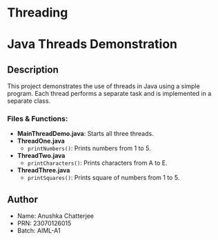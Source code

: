 # Threading
# Java Threads Demonstration

## Description
This project demonstrates the use of threads in Java using a simple program. Each thread performs a separate task and is implemented in a separate class.

### Files & Functions:
- **MainThreadDemo.java**: Starts all three threads.
- **ThreadOne.java**
  - `printNumbers()`: Prints numbers from 1 to 5.
- **ThreadTwo.java**
  - `printCharacters()`: Prints characters from A to E.
- **ThreadThree.java**
  - `printSquares()`: Prints square of numbers from 1 to 5.

## Author
- Name: Anushka Chatterjee
- PRN: 23070126015
- Batch: AIML-A1
